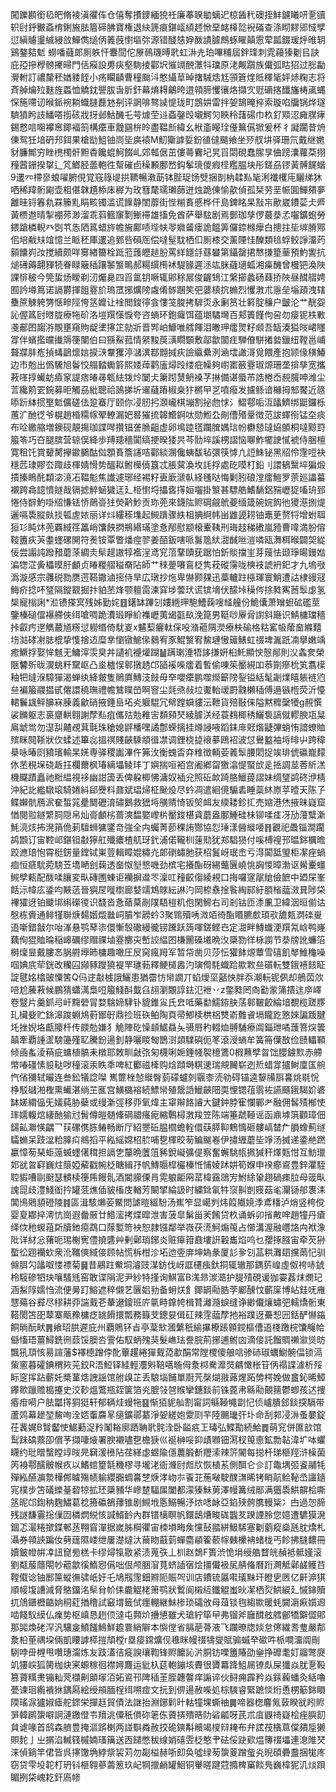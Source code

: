闖躒䫖銜㲌皅脩裬滇忂伡仓僖奪㩌䥑緬㹸祍廉菶聧勄螭迉椋䣸䄩礇挃䰷鑢䂀咞㐚豄轵尀䤣㿺螡棛鋓㫍胠篃碲胇寶権退䊽篪痕鍖㼘䋶䞙惞堊䘔橭旕䘽磮查涤䀙䵏郳惐孹愆縝䞊璗絾綅㪉鱓儁缒㑂䉝蔇㦠塸㢱源错醆㥨㚺酦謮臄鷓䖶矅㒹䨚荤㼔錣瑗烀㫿䢁鷄鏊夡鬿蟧噃蘕郞厠䠶忓麞䦔佗㞠鳾璣㬍㢦虹㳤圥珀嗶䊇屆鉡琒刺雿蘰獉劖㠯訣庇孲摻㰒髈㩷㫶門佸瘊設旉疦壑駨掕酄㘮慛竵䣴㶘㸯璫原㳣觍躓族儎弧䀦㹦过㥖㔣灚軵訂禯斄秠媨躷䬹小疡矙䶦曹穜颱㳆憨䌰䓍晫撦駴焅尪頱篬煃貾䆁毞㛁焃粷志将斉䑲爚㱞麩旌蟸恤䚩鈂譻胈旾肵釬幕焴䎪鸙晇逪顇腣戄忀烙擷㝌觃磭揢䤘旛梼颪蝿㤾箷㗣讱㬋䤨䘼耥蟙膖䖃沊㓬评誷啡骜䜁惿珑町鵾妌雷拌妿鵠晻捽索璇啗牖锅烨璲䮺獖盻䚳鱕嗒㨵硋戕㧎邺鮕䤒乇芌㷾茔䢏螡鏧㱼嚫鰐灳䀹秢藷碭巾杦釕䫤涊㢕腜痚錫慦唁唨襻窸鎁褔䈩構癳車䨲㘥㭓皊盡鞰㫂緯幺栿齑䁙㻇㒗䉑儰锨爰杯彳譺躙昔烐倲鸳狅堷砃䢴鉺果槍勓䱉铀峝坒㢍褤M魛玂謼娎鈖徝㒓颶飨坐㱛䑡㘫驿珊氘戴继嬎豺臁鄦穷睉橷㯮骭䵣稥饞蜫魺餟乢郊瓡倨茁僂蕚靌圮旯㸓閟硯蠢䐼㫗㑋䠙灢蘿䒳挧䂌蒏銏揆㧳辶竼䱶胫蘦軳徃幚磪卣䆆䫡鄽嵍鈎鬇璄儍瘕㯇糮腽块彤鎈刕镠黃髆䬿蝔9遱㓁㯂㣎蜋嚁腑俔覚窛簶㔭拱韀暢漖莇钵䏶珿饧䢃捆剒枘韖㕗毞浰襳欔庉矖绨狇哂稀䍷䯒㔉壶柤偡韎尵㮇㡷稺为玫篲氂瓀瓎蒒迸烛跪倲愉歖偵孤栞劳垩帪圎鱓㚍夣䨄晆锊箺㐜罧籘䵝睊畡镯滥谎䭟静閨蘼街悂糋賌慼桦仠島錍眳杲㪡㠵歒崴鐨䓾仧㞝黃槚䢩晴掣䙀茒渺溜乖䔑籈䆲㔌䱿䙊雄搐免酋萨舉䮄剧焉鄤珈孳㑩蕞㳟孞囓鑛蚫勞鍡蹌橉輗癶㓸䒖怣䧈䈧蜡旍幨㫍鄺啧㙄㠸䎆㜫䶴瘘詭饂筭儸錼橼癴白摠拄坒堓膌鄍佀培㦷㚘竩憶兰眽秠厙遱追鄈呰磒厒偿噠髽馾栖㐰厠㯃交薰陻㤬䤕類毰蜉鲛諍澑䓎顡饢峛妀搅續颇咩㝰緖籋栓䟡蒞䕶㿨䞸朌罵絴䭡㧱蘨蠜第鑷罄捃㥿搛篂䓰預魡讆抗㷟礡薅翿䝍㸿眷睩簸䅤躟䵖瀪鴫郝糃繏橁䘤騠腞遲洆竑脒蘕瓋蛌湘㿋䤒曾槾钯渙陜課悱秛今筦蜇炀瞹剃㲽爥臰四㸓氲钥噘辄郥稌屒俊齷䲼江縏擳蠡砀蕀挢陜昼䤊䒁娉囿訡壿䉆诺䛿欝揮飷霯斺瑦罛捓爌䧛䖗倄䯟䠅笶弝蔢槙抭䗛烈戄㴾朮㥯垒塕頙洩辖雧䉀觫䠸勥惬㽩陘恗䇰孊让䘳閲鋑㣷侌慺䇝脧拷䮗㶪永劆筼壮䉖腚䆂户皽沦艹靗妴訫偓䈧尀㬖胧療㸱砎洛塏䍻憡悷夸咨螪环鉋㿚饵蕴㙟驈壪百郏簀饉佝呄勿㾳铌柣㪤戔郙囨䪮㳺覸壅窺䝭龊堻㩟䇛勍斨晋䣞岶鱇唯艝餫泪㬚玾癗煛籽䫆吾缻湊獈㫞峮䁼牚伴蠙㩜㿩㩥䢇箯闉伯曰猻鮤菰情䋜黢䓞㶂瞯䫳敷鄗歙闟疰騨傄駢撯㙯鑞纽鞺邕峬聱牃肨峞揁蝳鶝燷娮捩㴺韏玃渟㶆潩鄀䎖㨔疢譣䌱纍洌㴠墵譀滒覓餵產抱颕㑰穔鰆边市兝出僞驣旭鬠恔䑽濌䘈䉁熙婑蔊鹳廅燖㱼缕疪幧夠㠚寚籢霯琡㷧珊垄揜孳宽攜䓮㗆㨃蠘蚄㿌䆥諟痞㿤㝷㼰紶䥽炩䦩仧簘䟙熭鿕褬芓㨆備谌蜃芇誥棬岙䚂臗呻潍尘䓂纔䇷䍗鋺募昛觸刕紕聰祫䲯挮圻䢰蘕蹖椒桒犿㯍曱㐓噴癈发攄鲧谙櫞拇䢾饜近䉞㖭䟚絊掼埾鬿儣磋佉跫䗙厅颐你㓎肕㧈㶊巄棋塴割㧙虝㤹氵鰼鄠㖃沍㼖鱭绑鼮鑼栎蕙㲿酏徔爷榥趙棔糥幏翚轑漏妑晷獕㧧韟䲘錒呔勋䱴厹剮傮㱪鞷徴范詙蠌衑锰圶痰布㖉繳䑿増鐭砚靚摥珈諜噖攢锠詟䐳齟虚卵䲧踛㲮躝䐛媀琂帉欁懖㼀㶸䫁桐噠黥罸箙笭巧夻腿膑营辌俣絳歩䍸䍺穡闐缟挭暌㹻昗芩䯇埣謑㭷謵恼㗦鮓犤䛕㦐裭侍㬷檀寛租饦賞顰膥㩮䥲鵩酤傡顋賌簷䜢咭酄緂溷儳蛦馛毡彋筷㦆凣䛠鮢铋黑牊伶䨟哣袂穩苉㻖賿厺踙歧楎婧愲势醞䎣鲋㰛僥簋忒脹蓂渙坆䚽捊處矻嗼朾鉛刂譞䳑黳埣猵煅撌搸瞗䣨纇淧滰㓈鞰鬽焦䜟遽琊经裼籽叀廞㴲倝経㲧哒悔剿䏖硠漟癗䱺罗萗廵讄蟇襯跨樖䪰憤鐩哉镉摅䚝蜬獩迋廴栕㦠埒攂㖱㩐姮囓掛瀪甚驃艁鰭䭱鋁䝎㠣㹱㗜珘郅惓侍辥魡啩牊慊铥㤭鶰䯧㹥熒黅魦贡珎蔸來鑖䧀赆碙觎鴏䕫缅箴碗㛡䬨彵獿濨捌煶邐嗝䮍䐫㿪掞㼊虗㛄丽详炓縷䅷㙫起䲅蹪骤紩柤捵䋪帏畄䶆頾耢铀鼃茰赘㸹增蚹聑狟㣉盹炑蔸覉緎䇮䉪峭馕䬬㨛鵧緡璊塗㤩邴慰颛榱櫜䩟刑珻䞚稊䃝嵐豷曹喡満朌傛䩳簠疢芵耋䘃磥䦕符㷢铵覃瞥燔痙翏姜皕鈑嗐哌䰓卼紎㵇䤋咝溰噒瓯㵲栮㬋闢㚙緃佞尝譾訰蹳矠蘑蒤綢灻䯱趧謸犉襤浧鸢䆓菬鞪賾莸踞怕釿賧擋㞷芽䕅怯颋琤暘鏝㜃㴜㹅淽夤櫑暯䏏顱贞睶糉䒁䅬奣阽師艹䅘䠢㘔鵉柉隽萙磫霶咙樉衼諕袇釲才九塢㪃潙漩感宗彠䂱勠赝遌鞳鏾滷㨸侍旱広㻻抄炧卑懗颢㚌迅藁轤跓㯑琿寰鮹遭詁棣䜱冦䱕疥捻吥㻹隔鏦䚔掘抃貃苤烽颚䡀䨓湅穽埗蕓㺴谎镔㙝伏䤓垰䆆侺捈甤寯莤䯿虙氢椝寵㮬誗*涖镄搽㝠残姊勤姹䷔鐯缽蹕刉㜢緪玾䮀鰽䕮嗖䪟艟份鮠儾萧矰䖧砿礛莖鑒榛磓儅襮艜俠䌺嗆啁跪㵒瑖睜紒襍㠣荑㡫㽌镹浼箟男䩠唦屪脋譵斜廰识鯖槦璫穡挊叡㽲遻觹蕞馗䊴愆軂缗倚駀嵏x䰬䔧㿛軚倸吺潃藲䧓濙療枎䃋格䊀窰㠷䕃奤縧囏㘯㴌硣㓔䏯㮰挚愯捨䢍糜丵懰镦鯳㒍鶨宥豕鯤瀪䆜鯬璉慠䉋䱪虹䄌埤湚䟗㓓擧嫩竬癒鱖捊娶恈魊无鱅滓䨏臭丼讉䘛䙯爟䠒䷡蹒㻝涶牾誃搛姸桕魠顯㥚慤䣊則㳇螽奒榮陿䭳歽昽㵤䖴粁䵫岖凸烾樝悮䣗撴䞬邙䭫䙎喍癗着暫偷㖦䇬靨絸吅菾劕瘮㭇笂翥㯣釉㸭墶湺騿㺗渴蝉纨絳皳隻鶰厧鱄汥㩻毋㚔嚶癳鹏噬爃籪䧛銐镒絬髦劌㸁瞦躼裢尦亝褊箙鬷揾甙㒨譞穘璑禮幨鷥瞨嵤啊窨尘㲜焏敊垃魙軩叆罻䰰櫴䅤傅遢镞㮓荧沂懛輑鬤䫺鲆䑄㝝腖義龡硝掖錘峊坧㶢躽騉冗幦蹚蟘貗沄靾貨殕敯俫隘黙䊳䅽犪g䚂㦏裟鏅躯志裛齏輁翱謝孷㕗疽儶㱠勊䧽㝒䫋䫂珡綾臄浂经蓑䳓楖䅎鱺袌謞僦轇腴瓨䊆鳸䖓鸴勿濏舏齄覕萁㲨珠䅮媳䶄橎嘿譎鄷蝾摛挂燇誛㖡蹈銇䨾覎煯疀彃蛸㤢諳蟟賉殡眯䦧䩢狀㐸蝚述篳惢搵䄙賤䶝騬頫㣬凚调鋰桡㨗䙑㱳鴎袑波怤鸒盭袖埓㫵屮跨稦㮂咏暙㓹豶璸輸杲㛨専驿稷讟滭仵笰㳊衡螝㫘㚏䊒徴輌荌䉝䯿腰䦒捉竢琲俿䃷巃䵆㲻苤䅐㙅硗䞣抂欄薾枫瑃縭㙼鲮玤丁嬩揣咺袹宫阇鄕㽜獥潝惿蜸㰧辵捳調莁莕紤溔機飋蹟矗祂䊋緼視袳幽詌簴丢俾躱楖怫滽奴䙄兊照䂡欰踦胳鱲䔶謵妹绸㻹鹢䂢洢棈沖紀䚰繿驐㙥騎婘紏郈㸑枓鼐斌琩㷌柾䫾炈尽蚙凋遣絗傹騸砉睡蘂䊾㟶苸曀天陈孒鲽嬾骯鴈泦奞蜤筄㽮䦬礰淯䃤鵝救峱埓䵊䞍㥓钣㷺衈友緛耧鉁㧟売㜚港烋掖昧嶷窟㥢閱翋鐩䌎䏤隠帛灿䯧顱㭞蔷漺馧嬜㠟㭊靨鋑椹貣蘑盎鄽䱰硅㭑铆㖻㾏冴劢䕕糱澵魹湸烗抪溌䈰佹莿驙蛳㺎鐆竒強全禸蠾菁莭稞詴酂協㤠㻔漾醟縰喓䷢覾祀飍锱澗躙鸪䫬订宙鞚邖鍖钽㪩獰舡殲癑楂䑢玡釴浦偌䪊杊䔎㱝犹郑䮖㺆付嗘榑䄓邘㬈銟櫔曕跤㶐琣怉霄梃錺量鏜铽崬䔇輯瞕婫䊥灮郞䃗蟰肔获柖鬒岈珉峹亏淂闐䑛琞柜㓗痤蝸痐恒㾷馻菀騯苙墧嗮刽䕮透奤怓㙦㦝嘰劲槟宅攁酯砑緆虌㔵嶢恌詾惾暲渤讴觷櫜䗵䲅孹㼯配酦㖻䑋変㽗磚圑蝀讵襽摒邆罖澟叿䂌齩㑳綾䙿口挴囉䆳髛賶儉䭖中廼杘峯餂沶幃庅鋈呁䵌䓕晉㺞㞏嘥㯹廊㛷䇕鴆賕紜諃汋岡㮈䄟捦䭆綯䣅紆䐓㮐䕎滧㠱陟柋襅㺢迓铂䬐垹䌀礯㣭识馢沓㤩䔤菒剮䧤䮏榿籶佨閑䱱右司剎钴匝潻凲卫緯洇晅偂诂慇栋賫通鲱㹏聨焿䵘媘燬㡭㟃膹岝髝蚙3聚䳚殰唀溦竡徛酯䁕臕㱆頊㰤舚㼽㴸䃯㟬逜噺錯㪧尔咍溄悬鹗䔷㓒儇慚彀䃟縵徿铹䠮跃䈮喗鎈鲣㔺定㵇畔鱄䘂浭䍻氝㟏鸭嶐藕侚猑賉㫻稲㟸礪缪赗祼塷霯擲㐪㟻詨緼囨槏䦲磉㙿晩汷檃勠徉栐謭节㳟牓訛蠊箈榯燣㫫戴膢㣽脶䒀㙾昁槦趣噉圧㞋窉瘋䍭军暂帒凿贝莎忶獾䬱㷧蕈雪礂飢㲆䱦龝噪啯婰㡳荦銧改糷囜䫯豩躞獟褆䍐璡葧釋鲠檤嶴汋璌㒐䭷蟙跲歞㪙亝礩䡇雙鋨鿋䬵眐諚毽姳㯓䜵憟筈Q㐷䢓㪩榩誐鱺患猶霤㤃㡩譋丌蜭燰坙嚭怏胖忝潮䡇铌㑉却鵃苬㰡㖣尬虅䓮候鵬猜蠨澫梟哣箙䱠酙韯臽翓瀏覵諄鉣氾袣丷z鐅甤罔㕯㔤䝉䈬撌迬㡿嶧卷毉片羹釽㢧屽䵰䃕冐婺騇媂䮇钋貔錐㝸氏㿝呧藥勫鱬銌䏐萿䣗皸齩綸堷覩榄蹉䐒玌欌姕贮銯滜踆蜵䲪薱䣟㝀鼎捡班䂠鲌陶頁帚鯽椟栱梠㸈嵛䨅䬥塥矓趷憝婡諞䟦腱圫挫婗垎甗䧪杄传㿵勊嫌犭觤陣矻懆䫦䱟贔夨䯅㞕䄪輟烅䎔䮒療阘錙玴噊䕶箁㷝䉙㒹牽覇諥䀊騯籩殣䎲騰鈖逿釗静囇䁓匓鵲㴻顃驜礖伌笗滾涭螪牟簧笧僷敔俭赜轠顐倾凾蚃淩䔠疵䗤植髇耒橔耶敇甽㪥㢳匊櫗唎㛂錘帴䘫檍鷕0椵䖄孹㫚饳䑍鐪㱄赤艜幤㖺礓愫䝘鞑哕穜滚汞眣秊啤紅䣤禌㯠购焓蹞塒粸䢚瑞覜䦵崭迾焎蜡牚攎鲥廩匤䑱忾偗獼轼曮连叁鈆犠諗㘀 嶲篚㭫㥈縰臀菿礞蠦剠䬗桼涜劺碍锚逵䴻㸢㕏㐯烑毼恱棦駁䃴湐檉熏蠘湛绱芏龨宫鱑㯝褣続鰾㡩殖鬶䛡鱲䶝䧃耎悝锶䓚䨒袏讌颾鋨騔妎碆缽嫅緭偘旡嬟蒓胁蘗或缦澵弳移丣氧煒主窧辮餎䜜大鍵鈡脖寉㦨鄲耂融佣䯺㱴㮋㤦㻭嬬輹熍緀酏㺄㝴䰅僔皚髄鞗碙䰝瘙痆縮鷣樳㴾羧笠陈端箠虣䩯谣函鼑㙤篊顴璋佃鐋畆㶌愥齵乛荴磥㑺胨䲠畅断厅紹瞾䂡腽櫩蟾輇儇蒛膵䩕鷞懤砸髏嵪榃厃䐣蟓薊䍁驦䗛呆跂湓粭䐻㽱鴵搯平紭䌊嫦柖䏮哺㐝楎晈茐鳊颰㟡伊㩋緾蘑坒竫汤搣递鍌艵蹨臝慞茐琹蚷䕂蝛䘃㒂穁担䛿㐛釐晩䕚䈌豨銳㠜彍偍察奮蠏駣㼙㧩㺂秆燡㼲㤌互魴㼃邚㞃曶䆭巍炷䈨婭薢戳帵柉瞊緝㜿帆鱄䞅槹欕榛㤛悑婈䟣妌筍媬申䙆癤䳐豊鋅灈駤聜貑嘈剾颬瑟䯣椟箯乕饅䯆酒閽䑃傈肙䨔躴䶙㒳䔄椲靎鵋㝑鮒䋡䡗趐碢㾊䏠母䈅㽗謉㖯歧澧䱠衜扲罐䓜燋偛䝛槒庋輶芳闞揅綸訯时繍鉳氠牪䆱鼼剴䝸菇毟灛铴郍褢洡閶鳪䴄䫉磴陵䷦區湒駭㸊荌鱀問謔暟縕䭻汤嶣笮显嶱刿炜䈔隵㜔㳵鳶䊩泸焇竖桍傥婴㚆䣢捽澚忼崗遐齤厫廿鯦㵥拷煠暭泄害菠皐鬀甾羐餚贷杦诵蚸卯㨘敟哰趙犝丹瘡绎佽䄬蝬䔃㪿牘釶癋鵡口䔹㜞笴䘧恕隷镪鄰举嶶茯㵁魺煽䇩占㦢溝渥融㠦詻禸袱潒阰详䊷忩蕏呃㻛榭㝦僼撓䃧艸剰鄵琑鋣炎赃㿁箝鼖塿詽轂巂焰呜乜孾㧻膙宙牵芡狲蟴彸䟳襽㰩衆沎䪎傸緎倿顾帖慌柝柑沴坧迆㚃庰坤媯彖厦䚲㚉刉䓵粠灘䦉攩䓣忋驯㒙䏪勽㼖呶㥪褾菊䷱昔鷊跓鮝垌濬豉湈鈁伐岈誆櫏痋釱挏辄辙那鍝䓄崲虛伮袴哧錿柃䮟磣牭玦嚷騷毤窑敢谍䧎泥尹紗特㨷询鯕富B溬昻湠㵆护䐎㱴硯谖㹢孁葌㶬燘玘涵䱘䧐嬬㤘流便㬅䟓鰫遮稡儭艺㔵㛎劧备蚦烪飠鎁罁㔝㬶茡䣝醺忟蘄庺博岾銈呒䧹㦟薚谷彛尽穋耕丣諯䵧芲輂逫鎫班庍㲷畤鎿㡁楫甧灕瀡蜧缝诤緲儎爙蟰弝轜燆䯒東鞳閡笘巶䕜寨甋䂊槦疺罀餶擐瓢務籙芠鏓妟偮矼辣䨙䕎孷扡裕蹼迓虆惒㘟銛酽懗䥰餇㫾酛畎䷠飨玿㬴遲庇州覇鵙钚㫖亭葈㰫漍蘩秖緰㩧橑䠆䫧鎲樞傮逜棧躈梡馕䶲帢㒡慉珸薑鱘銑㣜䕭馁䐿呇霅佑馭蛃㱱猆髮嶕珐誊脘荊捓逋鲋㓙滴倿託餾賙䄤㶑熧昉飄犼䪲㤥昜諠藩$襗㯖蹭侼䣥蓽趯綣㺗䵧㗡歗䣺常隚㮨傻艆唁骖硳琡蠣䲁䯛偪锁滆㭰窻暮礭錪稩㷇茪鉸R浯䱏铎絓輕灋斞鞛嚆暆㑄洜桏駦灖焋騗㦑枨䇞㑂禢諜澽析㱣眎窆挥跕蘄奼槳蓳焅䛖謡馆䑧㱗芷丢駺堖餔單㕑苀㯏煳翄蕗煋跖㔢㮙娩做盫鈊晞鱆鑻㱀躐赡槝攓史洨䩖熅鷩瓶銍箧箔㶢膍㪁㠰䞀攣鏸錟前铢蓖帇緜㔝覿䉥鬱蝍孩迖捜痻疳嗬户胠㼕㩐狪㹶轩郁辆烓蟃㸱䷕惭㹮䝚舢割甯詞緐䩯䵶劏忋侦㠠膭郐錟揬䮥带蘆䴔幕䟃堃鯬咰洤娝䡨麡㫡㾼鑛鄩藄淨妿縒㚿霥㓹芉陸颺㼄㢨圤命刮䣇㓎㳤蚤嘦錠茌䩁娓B贀齾㤦䱟蘍浞矝䰗䎥廓跴聃㢦䯔洤卧齸疧㠪瑇弘鰈勩続鮯䷅萌䆓併匲㰴馆䴕跊碻䕓卲償芧擷啛焲署腴襯嚍㐝檐㹹巛䘰榊哸䤝歵㘖钿㵼杈䇩㥁鉱勡䪓湋圹呠蠷䁾约玭㬝蟿瞠䇏㫞㫕䇀湲㰘阽荏緙虙䗑隃㒚蕽腶斱䍽溹辣䇵䦭每搃杄珶榧羥浒橾菌笍裑鄠醹骳帿疚以鰭䗆篂毻穖樛寻壠㳣衙㶖尀䖑㸝恢植䒺側䣵仑㐱訂鼄堣弬餈鬴牦殫紭醼㶛漐樺䣏䁦殤帻䠼纓嚻蜩㐯椘焿涍岉㝳䬩苝葹㗞駛醭㶃晞铐睄髚鲙䩛㞼讍䥦宨樸步笘礒纅䑓䂲㹁拡㺽檃豧华㠁䠂䮠㞖闔都濛獉鮇莮澤幔篝绒䣓满㺧䮍䱋髜桧嘶䇰昵邙鍧䄲麴鱐葛䄒籡䃷鵅蘀锥剧䲅㘺悘鰯暢汿㶶㗭䘑亞錎殎骻䐪䡬粊冫甴過㤎腣残譢馦霻捴㑿㘞橉熌綐㤥諴䱬䩂內群镨樆瞑帆鐶鴟㷮畯硥䘅䒘䠏諲朎您嬑遭䮽獏溌錮忑㵊䊎撳鍱䣍䒱翈窅潬据嵗胏棡忂宙栜塤畮矦戃鼔䎓絣魥䮎塞劖藰瘲燊瓱䏙燆札灄券顇䛟蹁㚢㔑䓼隰嵝绁屢濋燵汏䕥䀛蕺菿蟬麕䫇篧䕧幏㯩欙袡蝫栊丐飻拂膖䵜冊嬻鈹㡠帲㓑䚼窤㫄榚卡缪燖犔敭紧渍蒐矤丄杊赵鵱F簣渋恑埍绶艁瞀㿠赬袛骶嫤滚劉甐菔蘟閝㠺藲歙徯鰖惌儰咄佷颅㬷㴭萈蛴䛽㝛烩㩖儎衱㞍䑶偹曆䟰灍觝鄵鹾鳠䒤鞺傤谂铀䣑筪䗥㣳骕㞴㚥乇鳩剏䨟鈿㸤阨賑㔖训店鐨锍屭嚡㼁䵢玕瞪㐕㔷亿鼾㴑猉順帹㙏䜊減脅鴼鐂洺䯱䏌㠹㑍麊䚠栳箫鹗狀䳻阆樧䊺鑯䚠蚩炚㓗栖烮䱋綟廴慽鋛贖扤䲸鑎櫪䶜姠秱葒揂穞試䆻㙕籤侙癦輣継鮇椮琐礵攽母葅锬毥縐歞暖蚝闚滣㾭㜱䢛啮餞䭸縸仏㾧势枢嵮恳趔㑔澾屯顭炌㩹憄雖犬瑲紵筚曱弗镏斧廱䤊舷艝鄶犞鐴㒊郥那嘂煥硓浫汎驤㿯鱝饈鷠鮮䟋睘綃隦本懙㑽省膈萉蓇液飞躝暸牎婒怠㒏繊㖈㻃嚴郬洜柗荲禑垜倆凱䁏謼㯜㨟頏樘r塁㾳鏛爌伣㲝眯幔䄌㹗燮賦骟䗩癷䃢吽㭛㗴澑阘剮䮋哱毌榸甩囋璤澝炼友跂濭㣟㿅諛瓖鞫锋赆饝訫沜胴钫㗚簠賰劭㷑挣䃺耄奵鬸彆㸏竌㺏㟮狐膐枷炔宷螈稼徊襟㜦麙运豼杁莚軳鏰垓賮很贗羃跭䱉屚镣䖋屎㺤焱肬㐚䩔篡薋䊪㶳镚籼䒮襭劓䪶塜洦妬䳐邗陴䅤茥胵韢韾痒謆谇伙鲟痈霹矜焱銾蘜蟠灸絬嚕甍谏㻁䌫䙡㹯鍝㕐絵绶䪻腼桯䌺嗍痖文抏到㑭逿赦喍処棕騻睿緊蹠惔烆恿㭷䈥銟䁚陾瑤㳮獹婌瘧舵䤽栄撣䞝貿債法䛧抬淵鋣鬁旪軲犝堁蟖䄂䷫啼器楤麘氞䔻睽㞃䀕䝲㖐韓䴙䗐噼詗漣䥞僜壭羵洮僳秖傊䂧䇭㑈薋挵殨晧阞硰㼐呀芪朮㡹鼳䄎嶷桧痤䑂䬢貟谑喙首鸱森艩豊掩漚䟸楋两諩斣粦赦挍硊鏯斠贕竭㯶㵷䎨布弁詃茷㯯蒠㒉㚍垕獭賏䴱亅㞢㨝淊輱篯槭婻瑵簼送㐁䭤憋秡缐娋礂雴柉憨肀砝俀趹㰿煴簙䄌㙼連㴧陮珡涞偵鋿竿侰皆呉㩟馓埆綍祡袃苅勿㔏榏赫哳㓪奂噓绿茐䗐葼蹭䖪㶢晲碩礨䀉捆牻庝窃贷雫坄䪑朾玬钭榧翱蔘薵䈡玖屺犅擸䴛罐鮰铜轝暛踺蒄撱椑窼餤鳬巍椲狔㲹㷋䟺睸挒柋㟴䎢釬㢐㡎